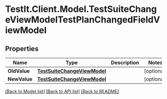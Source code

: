 # TestIt.Client.Model.TestSuiteChangeViewModelTestPlanChangedFieldViewModel

## Properties

Name | Type | Description | Notes
------------ | ------------- | ------------- | -------------
**OldValue** | [**TestSuiteChangeViewModel**](TestSuiteChangeViewModel.md) |  | [optional] 
**NewValue** | [**TestSuiteChangeViewModel**](TestSuiteChangeViewModel.md) |  | [optional] 

[[Back to Model list]](../README.md#documentation-for-models) [[Back to API list]](../README.md#documentation-for-api-endpoints) [[Back to README]](../README.md)

